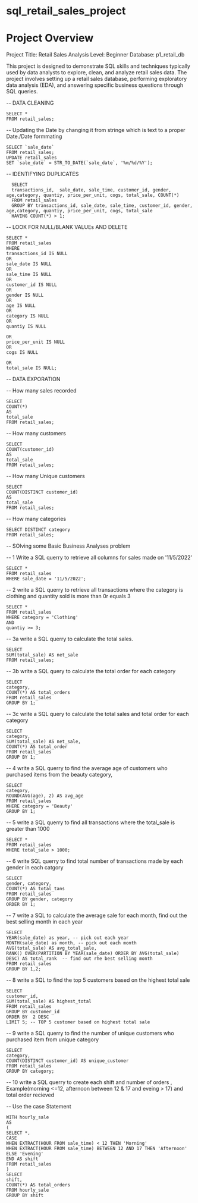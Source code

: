 # sql_retail_sales_project


# Project Overview
Project Title: Retail Sales Analysis
Level: Beginner
Database: p1_retail_db

This project is designed to demonstrate SQL skills and techniques typically used by data analysts to explore, clean, and analyze retail sales data. The project involves setting up a retail sales database, performing exploratory data analysis (EDA), and answering specific business questions through SQL queries.



-- DATA CLEANING

    SELECT *
    FROM retail_sales;

    

-- Updating the Date by changing it from stringe which is text to a proper Date./Date formmating

    SELECT `sale_date`
    FROM retail_sales;
    UPDATE retail_sales
    SET `sale_date` = STR_TO_DATE(`sale_date`, '%m/%d/%Y');

-- IDENTIFYING DUPLICATES


      SELECT 
      transactions_id,  sale_date, sale_time, customer_id, gender, age,category, quantiy, price_per_unit, cogs, total_sale, COUNT(*)
      FROM retail_sales
      GROUP BY transactions_id, sale_date, sale_time, customer_id, gender, age,category, quantiy, price_per_unit, cogs, total_sale
      HAVING COUNT(*) > 1;


-- LOOK FOR NULL/BLANK VALUEs AND DELETE

    SELECT *
    FROM retail_sales
    WHERE
    transactions_id IS NULL
    OR
    sale_date IS NULL
    OR
    sale_time IS NULL
    OR
    customer_id IS NULL
    OR
    gender IS NULL
    OR
    age IS NULL
    OR 
    category IS NULL
    OR 
    quantiy IS NULL
    
    OR 
    price_per_unit IS NULL
    OR 
    cogs IS NULL
    
    OR 
    total_sale IS NULL;
    

-- DATA EXPORATION


-- How many sales recorded

    SELECT 
    COUNT(*)
    AS
    total_sale
    FROM retail_sales;

-- How many customers

    SELECT 
    COUNT(customer_id)
    AS
    total_sale
    FROM retail_sales;

-- How many Unique customers

    SELECT 
    COUNT(DISTINCT customer_id)
    AS
    total_sale
    FROM retail_sales;

-- How many categories

    SELECT DISTINCT category 
    FROM retail_sales;


-- SOlving some Basic Business Analyses problem


-- 1 Write a SQL querry to retrieve all columns for sales made on '11/5/2022'

    SELECT *
    FROM retail_sales
    WHERE sale_date = '11/5/2022';

-- 2 write a SQL querry to retrieve all transactions where the category is clothing and quantity sold is more than 0r equals 3

    SELECT * 
    FROM retail_sales
    WHERE category = 'Clothing'
    AND
    quantiy >= 3;

-- 3a write a SQL querry to calculate the total sales.

    SELECT
    SUM(total_sale) AS net_sale
    FROM retail_sales;

-- 3b write  a SQL query to calculate the  total order for each category

    SELECT
    category,
    COUNT(*) AS total_orders
    FROM retail_sales
    GROUP BY 1;

-- 3c write  a SQL query to calculate the  total sales and total order for each category

    SELECT
    category,
    SUM(total_sale) AS net_sale,
    COUNT(*) AS total_order
    FROM retail_sales
    GROUP BY 1;


-- 4 write a SQL querry to find the average age of customers who purchased items from the beauty category,

    SELECT 
    category,
    ROUND(AVG(age), 2) AS avg_age
    FROM retail_sales
    WHERE category = 'Beauty'
    GROUP BY 1;

-- 5 write a SQL querry to find all transactions where the total_sale is greater than 1000

    SELECT *
    FROM retail_sales
    WHERE total_sale > 1000;


-- 6 write SQL querry to find total number of transactions made by each gender in each catgory

    SELECT
    gender, category,
    COUNT(*) AS total_tans
    FROM retail_sales
    GROUP BY gender, category
    ORDER BY 1;


-- 7 write a SQL to calculate the average sale for each month, find out the best selling month in each year

    SELECT
    YEAR(sale_date) as year, -- pick out each year
    MONTH(sale_date) as month, -- pick out each month
    AVG(total_sale) AS avg_total_sale,
    RANK() OVER(PARTITION BY YEAR(sale_date) ORDER BY AVG(total_sale)  DESC) AS total_rank	-- find out rhe best selling month
    FROM retail_sales
    GROUP BY 1,2;
    

-- 8 write a SQL to find the top 5 customers based on the highest total sale


    SELECT 
    customer_id, 
    SUM(total_sale) AS highest_total
    FROM retail_sales
    GROUP BY customer_id
    ORDER BY  2 DESC
    LIMIT 5; -- TOP 5 customer based on highest total sale

-- 9 write a SQL querry to find the number of unique customers who purchased item from unique category


    SELECT 
    category, 
    COUNT(DISTINCT customer_id) AS unique_customer
    FROM retail_sales
    GROUP BY category;

  -- 10 write a SQL querry to create each shift and number of orders , Example(morning <=12, afternoon between 12 & 17 and eveing > 17) and total order recieved
  
  -- Use the case Statement
  
    WITH hourly_sale
    AS
    (
    SELECT *,
    CASE
    WHEN EXTRACT(HOUR FROM sale_time) < 12 THEN 'Morning'
    WHEN EXTRACT(HOUR FROM sale_time) BETWEEN 12 AND 17 THEN 'Afternoon'
    ELSE 'Evening'
    END AS shift
    FROM retail_sales
    )
    SELECT
    shift,
    COUNT(*) AS total_orders
    FROM hourly_sale
    GROUP BY shift

